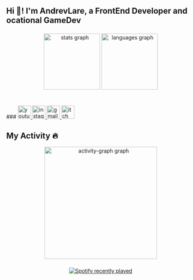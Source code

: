 <h2 align="left">Hi 👋! I'm AndrevLare, a FrontEnd Developer and ocational GameDev</h2>

###

<div align="center">
  <img src="https://github-readme-stats.vercel.app/api?username=AndrevLare&hide_title=false&hide_rank=true&show_icons=true&include_all_commits=true&count_private=true&disable_animations=false&theme=dracula&locale=en&hide_border=false" height="150" alt="stats graph"  />
  <img src="https://github-readme-stats.vercel.app/api/top-langs?username=AndrevLare&locale=en&hide_title=false&layout=compact&card_width=320&langs_count=5&theme=dracula&hide_border=false" height="150" alt="languages graph"  />
</div>

###

<br clear="both">
###

  <a href="https://www.youtube.com/@_GLStudio" target="_blank">
    <img src="https://img.shields.io/static/v1?message=Youtube&logo=youtube&label=&color=aa0000&logoColor=white&labelColor=&style=for-the-badge" height="35" alt="youtube logo"  />
  </a>
  <a href="https://www.instagram.com/andrevlare/" target="_blank">
    <img src="https://img.shields.io/static/v1?message=Instagram&logo=instagram&label=&color=a2204b&logoColor=white&labelColor=&style=for-the-badge" height="35" alt="instagram logo"  />
  </a>
  <a href="mailto:gltudioandrevlare@gmail.com" target="_blank">
    <img src="https://img.shields.io/static/v1?message=Gmail&logo=gmail&label=&color=901010&logoColor=white&labelColor=&style=for-the-badge" height="35" alt="gmail logo"  />
  </a>
  <a href="https://glstudio.itch.io/" target="_blank">
    <img src="https://img.shields.io/static/v1?message=itch.io&logo=itch&label=&color=000000&logoColor=000000&labelColor=&style=for-the-badge" height="35" alt="itch logo"  />
  </a>
</div>

###
<h2 align="left">My Activity 🔥</h2>
<div align="center">
  <img src="https://github-readme-activity-graph.vercel.app/graph?username=AndrevLare&radius=16&theme=react&area=true&order=5" height="300" alt="activity-graph graph"  />
</div>

###

###

<div align="center">
  <a href="https://open.spotify.com/user/316cy4frs3npqe3rl6dvmhciague">
    <img src="https://spotify-recently-played-readme.vercel.app/api?user=316cy4frs3npqe3rl6dvmhciague&count=5&unique=true" alt="Spotify recently played"  />
  </a>
</div>

###
